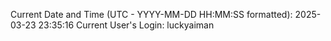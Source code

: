 Current Date and Time (UTC - YYYY-MM-DD HH:MM:SS formatted): 2025-03-23 23:35:16
Current User's Login: luckyaiman
